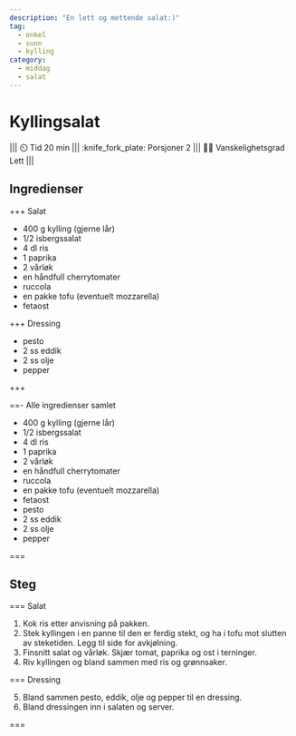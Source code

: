 ```yaml
---
description: "En lett og mettende salat:)"
tag:
  - enkel
  - sunn
  - kylling
category:
  - middag
  - salat
---
```


# Kyllingsalat

<!-- dprint-ignore-start -->
||| :timer_clock: Tid
20 min
||| :knife_fork_plate: Porsjoner
2
||| :cook: Vanskelighetsgrad
Lett
|||
<!-- dprint-ignore-end -->

## Ingredienser

+++ Salat

- 400 g kylling (gjerne lår)
- 1/2 isbergssalat
- 4 dl ris
- 1 paprika
- 2 vårløk
- en håndfull cherrytomater
- ruccola
- en pakke tofu (eventuelt mozzarella)
- fetaost

+++ Dressing

- pesto
- 2 ss eddik
- 2 ss olje
- pepper

+++

==- Alle ingredienser samlet

- 400 g kylling (gjerne lår)
- 1/2 isbergssalat
- 4 dl ris
- 1 paprika
- 2 vårløk
- en håndfull cherrytomater
- ruccola
- en pakke tofu (eventuelt mozzarella)
- fetaost
- pesto
- 2 ss eddik
- 2 ss olje
- pepper

===

## Steg

=== Salat

1. Kok ris etter anvisning på pakken.
2. Stek kyllingen i en panne til den er ferdig stekt, og ha i tofu mot slutten av
   steketiden. Legg til side for avkjølning.
3. Finsnitt salat og vårløk. Skjær tomat, paprika og ost i terninger.
4. Riv kyllingen og bland sammen med ris og grønnsaker.

=== Dressing

5. Bland sammen pesto, eddik, olje og pepper til en dressing.
6. Bland dressingen inn i salaten og server.

===
